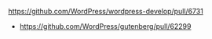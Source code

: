 https://github.com/WordPress/wordpress-develop/pull/6731

-   https://github.com/WordPress/gutenberg/pull/62299
